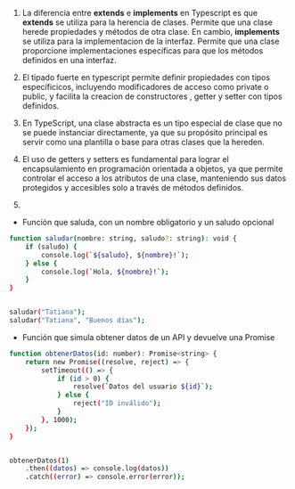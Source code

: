 1. La diferencia entre **extends** e **implements** en Typescript es que **extends** se utiliza para la herencia de clases. Permite que una clase herede propiedades y métodos de otra clase. En cambio, **implements** se utiliza para la implementacion de la interfaz. Permite que una clase proporcione implementaciones específicas para que los métodos definidos en una interfaz.

2. El tipado fuerte en typescript permite definir propiedades con tipos específicicos, incluyendo modificadores de acceso como private o public, y facilita la creacion de constructores , getter y setter con tipos definidos. 

3. En TypeScript, una clase abstracta es un tipo especial de clase que no se puede instanciar directamente, ya que su propósito principal es servir como una plantilla o base para otras clases que la hereden. 

4. El uso de getters y setters es fundamental para lograr el encapsulamiento en programación orientada a objetos, ya que permite controlar el acceso a los atributos de una clase, manteniendo sus datos protegidos y accesibles solo a través de métodos definidos.
 5. 
* Función que saluda, con un nombre obligatorio y un saludo opcional
```bash 
function saludar(nombre: string, saludo?: string): void {
    if (saludo) {
        console.log(`${saludo}, ${nombre}!`);
    } else {
        console.log(`Hola, ${nombre}!`);
    }
}


saludar("Tatiana");        
saludar("Tatiana", "Buenos días"); 
```
* Función que simula obtener datos de un API y devuelve una Promise
```bash 
function obtenerDatos(id: number): Promise<string> {
    return new Promise((resolve, reject) => {
        setTimeout(() => {
            if (id > 0) {
                resolve(`Datos del usuario ${id}`);
            } else {
                reject("ID inválido");
            }
        }, 1000);
    });
}


obtenerDatos(1)
    .then((datos) => console.log(datos))
    .catch((error) => console.error(error));
```

